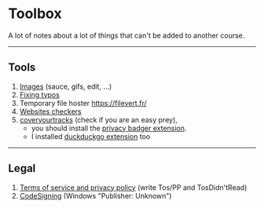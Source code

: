 # Toolbox

A lot of notes about a lot of things that can't be added to 
another course.

<hr class="sr">

## Tools

1. [Images](images/index.md) (sauce, gifs, edit, ...)
2. [Fixing typos](writting/index.md)
3. Temporary file hoster <https://filevert.fr/>
4. [Websites checkers](website/checkers.md)
5. [coveryourtracks](https://coveryourtracks.eff.org/) (check if you are an easy prey),
   * you should install the [privacy badger extension](https://www.eff.org/pages/privacy-badger).
   * I installed [duckduckgo extension](https://duckduckgo.com/app) too
<hr class="sl">

## Legal

1. [Terms of service and privacy policy](tos/index.md) (write Tos/PP and TosDidn'tRead)
2. [CodeSigning](codesigning/index.md) (Windows "Publisher: Unknown")